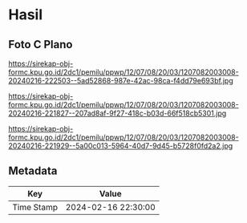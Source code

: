 # Hasil

## Foto C Plano

https://sirekap-obj-formc.kpu.go.id/2dc1/pemilu/ppwp/12/07/08/20/03/1207082003008-20240216-222503--5ad52868-987e-42ac-98ca-f4dd79e693bf.jpg

https://sirekap-obj-formc.kpu.go.id/2dc1/pemilu/ppwp/12/07/08/20/03/1207082003008-20240216-221827--207ad8af-9f27-418c-b03d-66f518cb5301.jpg

https://sirekap-obj-formc.kpu.go.id/2dc1/pemilu/ppwp/12/07/08/20/03/1207082003008-20240216-221929--5a00c013-5964-40d7-9d45-b5728f0fd2a2.jpg


## Metadata

| Key        | Value               |
| ---------- | ------------------- |
| Time Stamp | 2024-02-16 22:30:00 |



